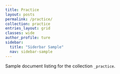 ```yaml
---
title: Practice
layout: posts
permalink: /practice/
collection: practice
entries_layout: grid
classes: wide
author_profile: ture
sidebar:
  title: "Siderbar Sample"
  nav: sidebar-sample
---
```


Sample document listing for the collection `_practice`.
